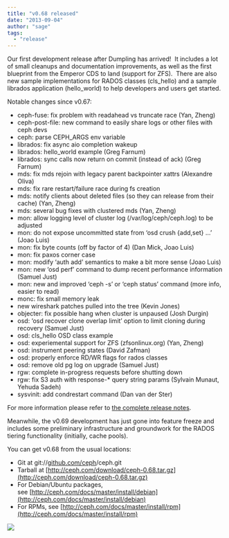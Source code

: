 ```yaml
---
title: "v0.68 released"
date: "2013-09-04"
author: "sage"
tags: 
  - "release"
---
```


Our first development release after Dumpling has arrived!  It includes a lot of small cleanups and documentation improvements, as well as the first blueprint from the Emperor CDS to land (support for ZFS).  There are also new sample implementations for RADOS classes (cls\_hello) and a sample librados application (hello\_world) to help developers and users get started.

Notable changes since v0.67:

- ceph-fuse: fix problem with readahead vs truncate race (Yan, Zheng)
- ceph-post-file: new command to easily share logs or other files with ceph devs
- ceph: parse CEPH\_ARGS env variable
- librados: fix async aio completion wakeup
- librados: hello\_world example (Greg Farnum)
- librados: sync calls now return on commit (instead of ack) (Greg Farnum)
- mds: fix mds rejoin with legacy parent backpointer xattrs (Alexandre Oliva)
- mds: fix rare restart/failure race during fs creation
- mds: notify clients about deleted files (so they can release from their cache) (Yan, Zheng)
- mds: several bug fixes with clustered mds (Yan, Zheng)
- mon: allow logging level of cluster log (/var/log/ceph/ceph.log) to be adjusted
- mon: do not expose uncommitted state from ‘osd crush {add,set} …’ (Joao Luis)
- mon: fix byte counts (off by factor of 4) (Dan Mick, Joao Luis)
- mon: fix paxos corner case
- mon: modify ‘auth add’ semantics to make a bit more sense (Joao Luis)
- mon: new ‘osd perf’ command to dump recent performance information (Samuel Just)
- mon: new and improved ‘ceph -s’ or ‘ceph status’ command (more info, easier to read)
- monc: fix small memory leak
- new wireshark patches pulled into the tree (Kevin Jones)
- objecter: fix possible hang when cluster is unpaused (Josh Durgin)
- osd: ‘osd recover clone overlap limit’ option to limit cloning during recovery (Samuel Just)
- osd: cls\_hello OSD class example
- osd: experiemental support for ZFS (zfsonlinux.org) (Yan, Zheng)
- osd: instrument peering states (David Zafman)
- osd: properly enforce RD/WR flags for rados classes
- osd: remove old pg log on upgrade (Samuel Just)
- rgw: complete in-progress requests before shutting down
- rgw: fix S3 auth with response-\* query string params (Sylvain Munaut, Yehuda Sadeh)
- sysvinit: add condrestart command (Dan van der Ster)

For more information please refer to [the complete release notes](http://ceph.com/docs/master/release-notes/#v0-68).

Meanwhile, the v0.69 development has just gone into feature freeze and includes some preliminary infrastructure and groundwork for the RADOS tiering functionality (initially, cache pools).

You can get v0.68 from the usual locations:

- Git at git://[github.com/ceph](http://github.com/ceph)/ceph.git
- Tarball at [http://ceph.com/download/ceph-0.68.tar.gz](http://ceph.com/download/ceph-0.68.tar.gz)
- For Debian/Ubuntu packages, see [http://ceph.com/docs/master/install/debian](http://ceph.com/docs/master/install/debian)
- For RPMs, see [http://ceph.com/docs/master/install/rpm](http://ceph.com/docs/master/install/rpm)

![](http://track.hubspot.com/__ptq.gif?a=268973&k=14&bu=http://ceph.com&r=http://ceph.com/releases/v0-68-released/&bvt=rss&p=wordpress)
